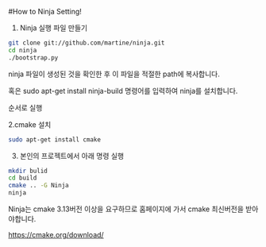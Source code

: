 
#How to Ninja Setting!

1. Ninja 실행 파일 만들기

``` bash
git clone git://github.com/martine/ninja.git
cd ninja
./bootstrap.py
```
ninja 파일이 생성된 것을 확인한 후 이 파일을 적절한 path에 복사합니다.


혹은 sudo apt-get install ninja-build 명령어를 입력하여 ninja를 설치합니다.



순서로 실행

2.cmake 설치
```bash
sudo apt-get install cmake
```

3. 본인의 프로젝트에서 아래 명령 실행
```bash
mkdir bulid
cd build
cmake .. -G Ninja
ninja
```

Ninja는 cmake 3.13버전 이상을 요구하므로 홈페이지에 가서 cmake 최신버전을 받아야합니다.


https://cmake.org/download/
